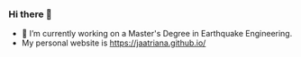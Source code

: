 ### Hi there 👋
- 🔭 I’m currently working on a Master's Degree in Earthquake Engineering.
- My personal website is https://jaatriana.github.io/

<!--
**jaatriana/jaatriana** is a ✨ _special_ ✨ repository because its `README.md` (this file) appears on your GitHub profile.

Here are some ideas to get you started:

- 🔭 I’m currently working on ...
- 🌱 I’m currently learning BIM
- 👯 I’m looking to collaborate on JetGrouting
-->
